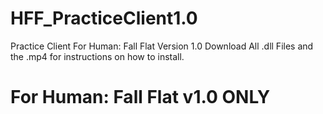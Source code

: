 # HFF_PracticeClient1.0
Practice Client For Human: Fall Flat Version 1.0
Download All .dll Files and the .mp4 for instructions on how to install.
# For Human: Fall Flat v1.0 ONLY
